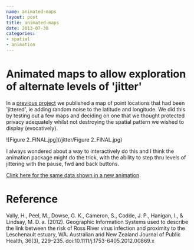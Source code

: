 ```yaml
--- 
name: animated-maps
layout: post
title: animated-maps 
date: 2013-07-30
categories: 
- spatial 
- animation
---
```


# Animated maps to allow exploration of alternate levels of 'jitter'
In a [previous project](http://www.ncbi.nlm.nih.gov/pubmed/22672028) we published a map of point locations that had been 'jittered', ie adding random noise to the latitude and longitude.  We did this by testing out a few maps and deciding on one that we thought protected privacy adequately whilst not destroying the spatial pattern we wished to display (evocatively).

![Figure 2_FINAL.jpg](/jitter/Figure 2_FINAL.jpg)

I always wondered about a way to interactively do this and I think the animation package might do the trick, with the ability to step thru levels of jittering with the pause, fwd and back buttons.

[Clink here for the same data shown in a new animation](/jitter/index.html).

# Reference
Vally, H., Peel, M., Dowse, G. K., Cameron, S., Codde, J. P., Hanigan, I., & Lindsay, M. D. a. (2012). Geographic Information Systems used to describe the link between the risk of Ross River virus infection and proximity to the Leschenault estuary, WA. Australian and New Zealand Journal of Public Health, 36(3), 229–235. doi:10.1111/j.1753-6405.2012.00869.x
